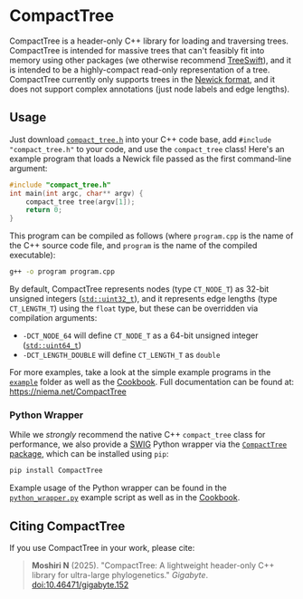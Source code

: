 # CompactTree
CompactTree is a header-only C++ library for loading and traversing trees. CompactTree is intended for massive trees that can't feasibly fit into memory using other packages (we otherwise recommend [TreeSwift](https://github.com/niemasd/TreeSwift)), and it is intended to be a highly-compact read-only representation of a tree. CompactTree currently only supports trees in the [Newick format](https://en.wikipedia.org/wiki/Newick_format), and it does not support complex annotations (just node labels and edge lengths).

## Usage
Just download [`compact_tree.h`](https://github.com/niemasd/CompactTree/releases/latest/download/compact_tree.h) into your C++ code base, add `#include "compact_tree.h"` to your code, and use the `compact_tree` class! Here's an example program that loads a Newick file passed as the first command-line argument:

```cpp
#include "compact_tree.h"
int main(int argc, char** argv) {
    compact_tree tree(argv[1]);
    return 0;
}
```

This program can be compiled as follows (where `program.cpp` is the name of the C++ source code file, and `program` is the name of the compiled executable):

```bash
g++ -o program program.cpp
```

By default, CompactTree represents nodes (type `CT_NODE_T`) as 32-bit unsigned integers ([`std::uint32_t`](https://cplusplus.com/reference/cstdint/)), and it represents edge lengths (type `CT_LENGTH_T`) using the `float` type, but these can be overridden via compilation arguments:

* `-DCT_NODE_64` will define `CT_NODE_T` as a 64-bit unsigned integer ([`std::uint64_t`](https://cplusplus.com/reference/cstdint/))
* `-DCT_LENGTH_DOUBLE` will define `CT_LENGTH_T` as `double`

For more examples, take a look at the simple example programs in the [`example`](https://github.com/niemasd/CompactTree/tree/main/example) folder as well as the [Cookbook](https://niema.net/CompactTree/md_example_cookbook.html). Full documentation can be found at: https://niema.net/CompactTree

### Python Wrapper

While we *strongly* recommend the native C++ `compact_tree` class for performance, we also provide a [SWIG](https://www.swig.org/) Python wrapper via the [`CompactTree` package](https://pypi.org/project/CompactTree), which can be installed using `pip`:

```python
pip install CompactTree
```

Example usage of the Python wrapper can be found in the [`python_wrapper.py`](https://github.com/niemasd/CompactTree/blob/main/example/python_wrapper.py) example script as well as in the [Cookbook](https://niema.net/CompactTree/md_example_cookbook.html).

## Citing CompactTree
If you use CompactTree in your work, please cite:

> **Moshiri N** (2025). "CompactTree: A lightweight header-only C++ library for ultra-large phylogenetics." *Gigabyte*. [doi:10.46471/gigabyte.152](https://doi.org/10.46471/gigabyte.152)
